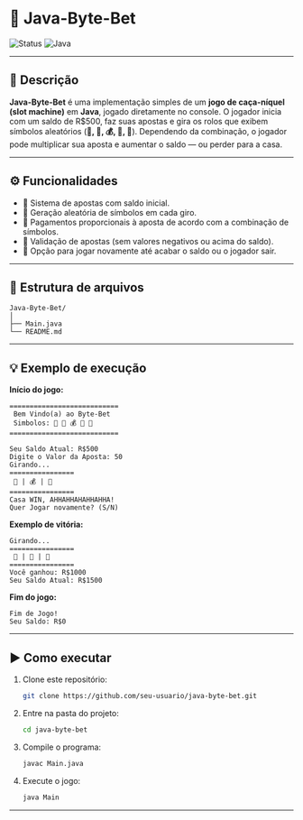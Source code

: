 # 🎰 Java-Byte-Bet

![Status](https://img.shields.io/badge/status-conclu%C3%ADdo-brightgreen)
![Java](https://img.shields.io/badge/linguagem-Java-blue)

---

## 📌 Descrição

**Java-Byte-Bet** é uma implementação simples de um **jogo de caça-níquel (slot machine)** em **Java**, jogado diretamente no console.
O jogador inicia com um saldo de R\$500, faz suas apostas e gira os rolos que exibem símbolos aleatórios (**👑, 🔔, 💰, 🍒, 🍉**).
Dependendo da combinação, o jogador pode multiplicar sua aposta e aumentar o saldo — ou perder para a casa.

---

## ⚙️ Funcionalidades

* 🎲 Sistema de apostas com saldo inicial.
* 🎰 Geração aleatória de símbolos em cada giro.
* 💸 Pagamentos proporcionais à aposta de acordo com a combinação de símbolos.
* 🚫 Validação de apostas (sem valores negativos ou acima do saldo).
* 🔁 Opção para jogar novamente até acabar o saldo ou o jogador sair.

---

## 📂 Estrutura de arquivos

```
Java-Byte-Bet/
│
├── Main.java
└── README.md
```

---

## 💡 Exemplo de execução

**Início do jogo:**

```
===========================
 Bem Vindo(a) ao Byte-Bet 
 Simbolos: 👑 🔔 💰 🍒 🍉 
===========================

Seu Saldo Atual: R$500
Digite o Valor da Aposta: 50
Girando...
================
 🍉 | 💰 | 🔔
================
Casa WIN, AHHAHHAHAHHAHHA!
Quer Jogar novamente? (S/N)
```

**Exemplo de vitória:**

```
Girando...
================
 👑 | 👑 | 👑
================
Você ganhou: R$1000
Seu Saldo Atual: R$1500
```

**Fim do jogo:**

```
Fim de Jogo! 
Seu Saldo: R$0
```

---


## ▶️ Como executar

1. Clone este repositório:

   ```bash
   git clone https://github.com/seu-usuario/java-byte-bet.git
   ```

2. Entre na pasta do projeto:

   ```bash
   cd java-byte-bet
   ```

3. Compile o programa:

   ```bash
   javac Main.java
   ```

4. Execute o jogo:

   ```bash
   java Main
   ```

---


